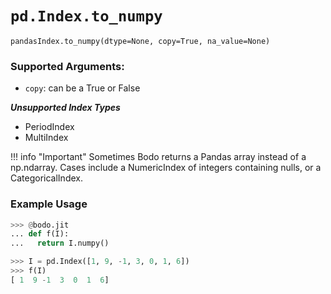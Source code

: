 # `pd.Index.to_numpy`

`pandasIndex.to_numpy(dtype=None, copy=True, na_value=None)`

### Supported Arguments:

- `copy`: can be a True or False

***Unsupported Index Types***

- PeriodIndex
- MultiIndex

!!! info "Important"
Sometimes Bodo returns a Pandas array instead of a np.ndarray. Cases
include a NumericIndex of integers containing nulls, or a CategoricalIndex.

### Example Usage

```py
>>> @bodo.jit
... def f(I):
...   return I.numpy()

>>> I = pd.Index([1, 9, -1, 3, 0, 1, 6])
>>> f(I)
[ 1  9 -1  3  0  1  6]
```
